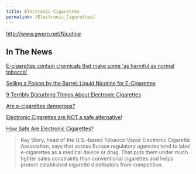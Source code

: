 ```yaml
---
title: Electronic Cigarettes
permalink: /Electronic_Cigarettes/
---
```


<http://www.gwern.net/Nicotine>

In The News
-----------

[E-cigarettes contain chemicals that make some 'as harmful as normal tobacco'](http://www.dailymail.co.uk/health/article-2402108/E-cigarettes-harmful-cigarettes-cause-cancer-claims-study.html)

[Selling a Poison by the Barrel: Liquid Nicotine for E-Cigarettes](http://www.nytimes.com/2014/03/24/business/selling-a-poison-by-the-barrel-liquid-nicotine-for-e-cigarettes.html)

[9 Terribly Disturbing Things About Electronic Cigarettes](http://www.huffingtonpost.com/2013/09/03/electronic-cigarettes_n_3818941.html)

[Are e-cigarettes dangerous?](http://www.cnn.com/2014/01/06/opinion/wimmer-ecigarette-danger/)

[Electronic Cigarettes are NOT a safe alternative!](http://no-smoke.org/learnmore.php?id=645)

[How Safe Are Electronic Cigarettes?](http://www.rferl.org/content/electronic-cigarettes-safety/24903852.html)

> Ray Story, head of the U.S.-based Tobacco Vapor Electronic Cigarette Association, says that across Europe regulatory agencies tend to label e-cigarettes as a medical device or drug. That puts them under much tighter sales constraints than conventional cigarettes and helps protect established cigarette distributors from competition.